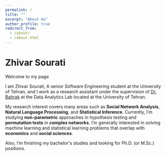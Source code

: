```yaml
---
permalink: /
title: ""
excerpt: "About me"
author_profile: true
redirect_from: 
  - /about/
  - /about.html
---
```


# Zhivar Sourati


Welcome to my page

I am Zhivar Sourati, A senior Software Engineering student at the University of Tehran, and I work as a research assistant under the supervision of [Dr. Bahrak](https://ece.ut.ac.ir/en/~bahrak) at the Data Analytics Lab located at the University of Tehran.


My research interest covers many areas such as **Social Network Analysis**, **Natural Language Processing**, and **Statistical Inference**. Currently, I’m studying **non-parametric** approaches in hypothesis testing and **permutation tests** in **complex networks**. I’m generally interested in solving machine learning and statistical learning problems that overlap with **economics** and **social sciences**.


Also, I’m finishing my bachelor's studies and looking for Ph.D. (or M.Sc.) positions.

